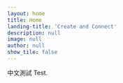 ```yaml
---
layout: home
title: Home
landing-title: 'Create and Connect'
description: null
image: null
author: null
show_tile: false
---
```


中文測試 Test.
